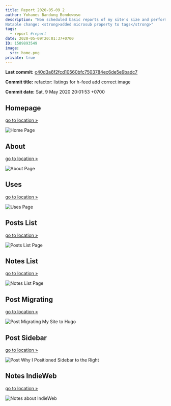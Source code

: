 ```yaml
---
title: Report 2020-05-09 2
author: Yohanes Bandung Bondowoso
description: "Non scheduled basic reports of my site's size and performance.
Notable change: <strong>added microsub property to tags</strong>"
tags:
  - report #report
date: 2020-05-09T20:01:37+0700
ID: 1589893549
image:
  src: home.png
private: true
---
```


**Last commit:**
[c40d3a6f2fcd10560bfc7503784ec6de5e9badc7](https://git.ybbond.dev/ybbond/index.html#c40d3a6f2fcd10560bfc7503784ec6de5e9badc7)

**Commit title:**
refactor: listings for h-feed add correct image

**Commit date:**
Sat,  9 May 2020 20:01:53 +0700


## Homepage

[go to location »](/)

![Home Page](home.png)

## About

[go to location »](/about/)

![About Page](about.png)

## Uses

[go to location »](/uses/)

![Uses Page](uses.png)

## Posts List

[go to location »](/posts/)

![Posts List Page](posts.png)

## Notes List

[go to location »](/notes/)

![Notes List Page](notes.png)

## Post Migrating

[go to location »](/posts/2020-04-migrating-my-blog-to-hugo/)

![Post Migrating My Site to Hugo](post-migrating.png)

## Post Sidebar

[go to location »](/posts/2020-04-why-i-positioned-sidebar-to-the-right/)

![Post Why I Positioned Sidebar to the Right](post-sidebar.png)

## Notes IndieWeb

[go to location »](/notes/04-may-2020-2/)

![Notes about IndieWeb](notes-indieweb.png)
